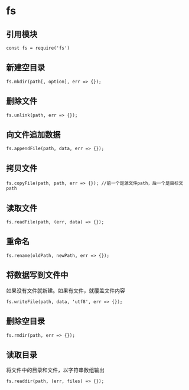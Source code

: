 # fs

## 引用模块
`const fs = require('fs')`

## 新建空目录
```
fs.mkdir(path[, option], err => {});
```

## 删除文件
```
fs.unlink(path, err => {});
```

## 向文件追加数据
```
fs.appendFile(path, data, err => {});
```

## 拷贝文件
```
fs.copyFile(path, path, err => {}); //前一个是源文件path，后一个是目标文path
```

## 读取文件
```
fs.readFile(path, (err, data) => {});
```

## 重命名
```
fs.rename(oldPath, newPath, err => {});
```

## 将数据写到文件中
如果没有文件就新建。如果有文件，就覆盖文件内容
```
fs.writeFile(path, data, 'utf8', err => {});
```

## 删除空目录
```
fs.rmdir(path, err => {});
```

## 读取目录
将文件中的目录和文件，以字符串数组输出
```
fs.readdir(path, (err, files) => {});
```